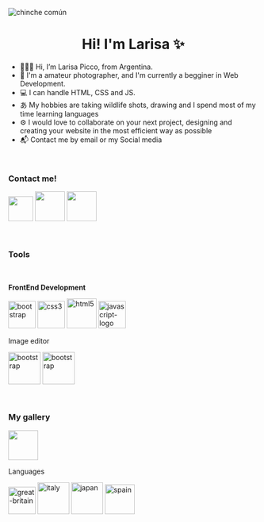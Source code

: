 
![chinche común](https://user-images.githubusercontent.com/120819110/208546059-0daf90fb-d6b9-4e04-a49f-6c4bee8efda7.jpg)

<h1 align="center"> Hi! I'm Larisa ✨ </h1>

-  🙋🏻‍♀️ Hi, I’m Larisa Picco, from Argentina. <br>
-  📸 I'm a amateur photographer, and I'm currently a begginer in Web Development. <br>
-  💻 I can handle HTML, CSS and JS. <br>
-  あ My hobbies are taking wildlife shots, drawing and I spend most of my time learning languages <br>
-  ⚙️ I would love to collaborate on your next project, designing and creating your website in the most efficient way as possible <br>
-  📬 Contact me by email or my Social media</p> <br>


<H3> Contact me! </h3>
  
<a href="https://www.linkedin.com/in/larisa-p-66518522a" target="_blank"><img src="https://img.icons8.com/doodle/48/null/linkedin--v2.png" width="50" height="50"></img></a>
<a href="https://www.instagram.com/laritaulianova/" target="_blank"><img src="https://img.icons8.com/clouds/100/null/instagram-new--v1.png" width="60" height="60"></img></a>
<a href="https://www.facebook.com/neptune.murasaki.9/" target="_blank"><img src="https://img.icons8.com/plasticine/100/null/facebook-new.png" width="60" height="60"></img></a>

<br>
<h3> Tools </h3> <br>

<b>FrontEnd Development</b>

<a href="https://getbootstrap.com" target="_blank"><img src="https://img.icons8.com/external-tal-revivo-filled-tal-revivo/24/null/external-bootstrap-a-free-and-open-source-css-framework-logo-filled-tal-revivo.png" alt="bootstrap" width="55" height="55"></img></a>
<a href="https://www.w3schools.com/css/" target="_blank"><img src="https://img.icons8.com/dusk/64/null/css3.png" alt="css3" width="55" height="55"></img></a> 
<a href="https://www.w3.org/html/" target="_blank"><img src="https://img.icons8.com/external-flaticons-lineal-color-flat-icons/64/null/external-html-5-mobile-app-development-flaticons-lineal-color-flat-icons.png" alt="html5" width="60" height="60"></img></a>
<a href="https://www.w3schools.com/js/" target="_blank"><img width="55" height="55" src="https://img.icons8.com/dusk/64/javascript-logo.png" alt="javascript-logo"/></a>
<br>

<p>Image editor</p>

<a href="https://www.adobe.com/la/products/photoshop/free-trial-download.html" target="_blank"><img src="https://img.icons8.com/plasticine/100/null/adobe-photoshop.png" alt="bootstrap" width="65" height="65"></img></a>
<a href="https://lightroom.adobe.com/" target="_blank"><img src="https://img.icons8.com/plasticine/100/null/adobe-lightroom.png" alt="bootstrap" width="65" height="65"></img></a>


<br>
<H3> My gallery </h3>

<a href="https://www.flickr.com/photos/neptunegalaxy" target="_blank"><img src="https://img.icons8.com/clouds/100/null/flickr.png" width="60" height="60"></img></a>

<p>Languages</p>

<img width="55" height="55" src="https://img.icons8.com/dusk/64/great-britain.png" alt="great-britain"/> <img width="64" height="64" src="https://img.icons8.com/dusk/64/italy.png" alt="italy"/> <img width="64" height="64" src="https://img.icons8.com/dusk/64/japan.png" alt="japan"/> <img width="60" height="60" src="https://img.icons8.com/dusk/64/spain.png" alt="spain"/>
<!---
LarisaPicco/LarisaPicco is a ✨ special ✨ repository because its `README.md` (this file) appears on your GitHub profile.
You can click the Preview link to take a look at your changes.
--->
